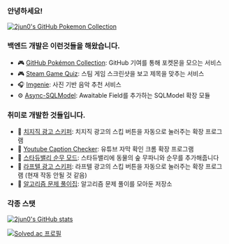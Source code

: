 ### 안녕하세요! 

<a href="https://github.com/2jun0/github-pokemon-collection">
  <picture>
    <source media="(prefers-color-scheme: dark)" srcset="https://gitpokecol.org/pokemons/2jun0?face=left&background=abyss">
    <source media="(prefers-color-scheme: light)" srcset="https://gitpokecol.org/pokemons/2jun0?face=left">
    <img src="https://gitpokecol.org/pokemons/2jun0?face=left" alt="2jun0's GitHub Pokemon Collection" />
  </picture>
</a>

### 백엔드 개발은 이런것들을 해왔습니다.
- 🎮 [GitHub Pokémon Collection](https://github.com/2jun0/github-pokemon-collection): GitHub 기여를 통해 포켓몬을 모으는 서비스
- 🎮 [Steam Game Quiz](https://github.com/2jun0/steam-game-quiz): 스팀 게임 스크린샷을 보고 제목을 맞추는 서비스
- 🎧 [Imgenie](https://github.com/boostcampaitech5/level3_recsys_finalproject-recsys-03): 사진 기반 음악 추천 서비스
- ⚙️ [Async-SQLModel](https://github.com/2jun0/async-sqlmodel): Awaitable Field를 추가하는 SQLModel 확장 모듈

### 취미로 개발한 것들입니다.
- 🧩 [치지직 광고 스키퍼](https://github.com/2jun0/chzzk-ad-autoskipper): 치지직 광고의 스킵 버튼을 자동으로 눌러주는 확장 프로그램
- 🧩 [Youtube Caption Checker](https://github.com/2jun0/yt-caption-checker): 유튜브 자막 확인 크롬 확장 프로그램
- 👾 [스타듀밸리 순무 모드](https://github.com/2jun0/WhiteTurnip): 스타듀밸리에 동물의 숲 무파니와 순무를 추가해줍니다
- 🧩 [라프텔 광고 스키퍼](https://github.com/2jun0/laftel-ad-autoskipper): 라프텔 광고의 스킵 버튼을 자동으로 눌러주는 확장 프로그램 (현재 작동 안될 것 같음)
- 💬 [알고리즘 문제 풀이집](https://github.com/2jun0/Algorithm): 알고리즘 문제 풀이를 모아둔 저장소

### 각종 스탯
[![2jun0's GitHub stats](https://github-readme-stats.vercel.app/api?username=2jun0&theme=buefy&show_icons=true)](https://github.com/2jun0/github-readme-stats)

[![Solved.ac 프로필](http://mazassumnida.wtf/api/mini/generate_badge?boj=soo28819)](https://solved.ac/soo28819)

